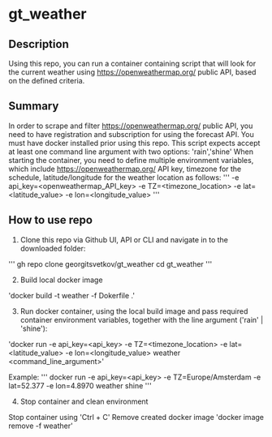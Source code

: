 # gt_weather

## Description 

Using this repo, you can run a container containing script that will look for the current weather using https://openweathermap.org/ public API, based on the defined criteria.

## Summary

In order to scrape and filter https://openweathermap.org/ public API, you need to have registration and subscription for using the forecast API.
You must have docker installed prior using this repo.
This script expects accept at least one command line argument with two options: 'rain','shine'
When starting the container, you need to define multiple environment variables, which include https://openweathermap.org/ API key, timezone for the schedule, latitude/longitude for the weather location as follows:
'''
-e api_key=<openweathermap_API_key> 
-e TZ=<timezone_location> 
-e lat=<latitude_value> 
-e lon=<longitude_value>
'''

## How to use repo

1. Clone this repo via Github UI, API or CLI and navigate in to the downloaded folder:

'''
gh repo clone georgitsvetkov/gt_weather
cd gt_weather
'''

2. Build local docker image
   
'docker build -t weather -f Dokerfile .'

3. Run docker container, using the local build image and pass required container environment variables, together with the line argument ('rain' | 'shine'):
   
'docker run -e api_key=<api_key> -e TZ=<timezone_location> -e lat=<latitude_value> -e lon=<longitude_value> weather <command_line_argument>'

Example:
'''
docker run -e api_key=<api_key> -e TZ=Europe/Amsterdam -e lat=52.377 -e lon=4.8970  weather shine
'''

4. Stop container and clean environment

Stop container using 'Ctrl + C' 
Remove created docker image 'docker image remove -f weather'

